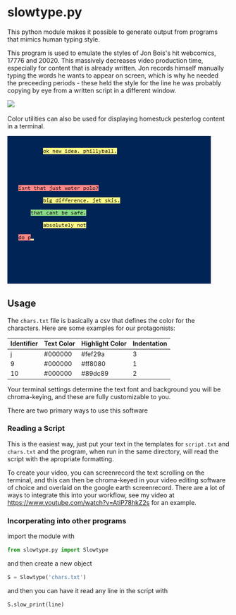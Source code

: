 # slowtype.py

This python module makes it possible to generate
output from programs that mimics human typing style.

This program is used to emulate the styles of
Jon Bois's hit webcomics, 17776 and 20020. 
This massively decreases video production time,
especially for content that is already written. Jon records himself manually typing the words he wants to appear on screen, which is why he needed the preceeding periods - these held the style for the line he was probably copying by eye from a written script in a different window.

![](./ex2.gif)

Color utilities can also be used for displaying 
homestuck pesterlog content in a terminal.

![](./ex1.gif)

## Usage

The `chars.txt` file is basically a csv that defines the color for the characters. Here are some examples for our protagonists:

| Identifier | Text Color | Highlight Color | Indentation |
| --- | --- | --- | --- |
| j | #000000 | #fef29a | 3 | 
| 9 | #000000 | #ff8080 | 1 |
| 10 | #000000 | #89dc89 | 2 |

Your terminal settings determine the text font and background you will be chroma-keying, and these are fully customizable to you.

There are two primary ways to use this software

### Reading a Script

This is the easiest way, just put your text in the
templates for `script.txt` and `chars.txt` and the
program, when run in the same directory, will read
the script with the apropriate formatting.

To create your video, you can screenrecord the text scrolling on the terminal, and this can then be chroma-keyed in your video editing software of choice and overlaid on the google earth screenrecord. There are a lot of ways to integrate this into your workflow, see my video at https://www.youtube.com/watch?v=AtiP78hkZ2s for an example.

### Incorperating into other programs

import the module with

```Python
from slowtype.py import Slowtype
```

and then create a new object

```Python
S = Slowtype('chars.txt')
```

and then you can have it read any line in the script with

```Python
S.slow_print(line)
```